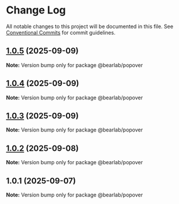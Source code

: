 # Change Log

All notable changes to this project will be documented in this file.
See [Conventional Commits](https://conventionalcommits.org) for commit guidelines.

## [1.0.5](https://github.com/hasanbala/ui-components/compare/@bearlab/popover@1.0.4...@bearlab/popover@1.0.5) (2025-09-09)

**Note:** Version bump only for package @bearlab/popover





## [1.0.4](https://github.com/hasanbala/ui-components/compare/@bearlab/popover@1.0.3...@bearlab/popover@1.0.4) (2025-09-09)

**Note:** Version bump only for package @bearlab/popover





## [1.0.3](https://github.com/hasanbala/ui-components/compare/@bearlab/popover@1.0.2...@bearlab/popover@1.0.3) (2025-09-09)

**Note:** Version bump only for package @bearlab/popover





## [1.0.2](https://github.com/hasanbala/ui-components/compare/@bearlab/popover@1.0.1...@bearlab/popover@1.0.2) (2025-09-08)

**Note:** Version bump only for package @bearlab/popover





## 1.0.1 (2025-09-07)

**Note:** Version bump only for package @bearlab/popover
